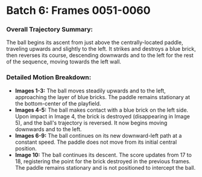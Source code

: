 # Batch 6: Frames 0051-0060

### Overall Trajectory Summary:
The ball begins its ascent from just above the centrally-located paddle, traveling upwards and slightly to the left. It strikes and destroys a blue brick, then reverses its course, descending downwards and to the left for the rest of the sequence, moving towards the left wall.

### Detailed Motion Breakdown:
*   **Images 1-3:** The ball moves steadily upwards and to the left, approaching the layer of blue bricks. The paddle remains stationary at the bottom-center of the playfield.
*   **Images 4-5:** The ball makes contact with a blue brick on the left side. Upon impact in Image 4, the brick is destroyed (disappearing in Image 5), and the ball's trajectory is reversed. It now begins moving downwards and to the left.
*   **Images 6-9:** The ball continues on its new downward-left path at a constant speed. The paddle does not move from its initial central position.
*   **Image 10:** The ball continues its descent. The score updates from 17 to 18, registering the point for the brick destroyed in the previous frames. The paddle remains stationary and is not positioned to intercept the ball.
